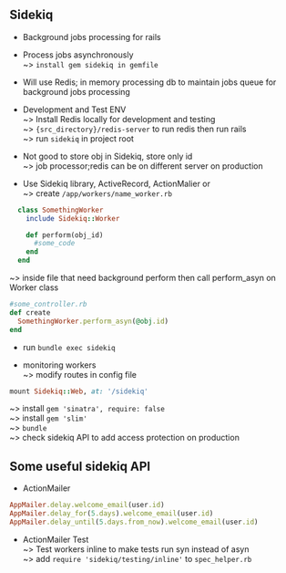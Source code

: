 ## Sidekiq
* Background jobs processing for rails  

* Process jobs asynchronously  
~> `install gem sidekiq in gemfile`  

* Will use Redis; in memory processing db to maintain jobs queue for background jobs processing   

* Development and Test ENV   
~> Install Redis locally for development and testing   
~> `{src_directory}/redis-server` to run redis then run rails  
~> run `sidekiq`  in project root  

* Not good to store obj in Sidekiq, store only id  
~> job processor;redis can be on different server on production  

* Use Sidekiq library, ActiveRecord, ActionMalier or  
~> create `/app/workers/name_worker.rb`  
```ruby
  class SomethingWorker
    include Sidekiq::Worker

    def perform(obj_id)
      #some_code
    end
  end
```

~> inside file that need background perform then call perform_asyn on Worker class   
```ruby
#some_controller.rb
def create
  SomethingWorker.perform_asyn(@obj.id)
end
```

* run `bundle exec sidekiq`  

* monitoring workers  
~> modify routes in config file  
```ruby
mount Sidekiq::Web, at: '/sidekiq'  
```
~> install `gem 'sinatra', require: false`  
~> install `gem 'slim'`  
~> `bundle`  
~> check sidekiq API to add access protection on production  

## Some useful sidekiq API  
* ActionMailer  
```ruby
AppMailer.delay.welcome_email(user.id)  
AppMailer.delay_for(5.days).welcome_email(user.id)
AppMailer.delay_until(5.days.from_now).welcome_email(user.id)
```

* ActionMailer Test  
~> Test workers inline to make tests run syn instead of asyn  
~> add `require 'sidekiq/testing/inline'` to `spec_helper.rb`  